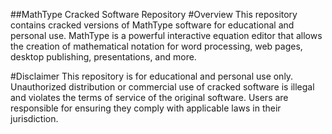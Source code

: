 
##MathType Cracked Software Repository
#Overview
This repository contains cracked versions of MathType software for educational and personal use. MathType is a powerful interactive equation editor that allows the creation of mathematical notation for word processing, web pages, desktop publishing, presentations, and more.

#Disclaimer
This repository is for educational and personal use only. Unauthorized distribution or commercial use of cracked software is illegal and violates the terms of service of the original software. Users are responsible for ensuring they comply with applicable laws in their jurisdiction.
